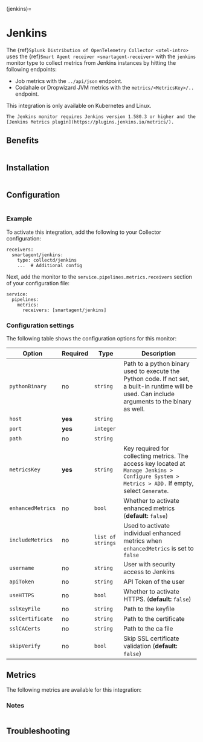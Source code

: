 (jenkins)=

# Jenkins

<meta name="description" content="Use this Splunk Observability Cloud integration for the Jenkins monitor. See benefits, install, configuration, and metrics">


The {ref}`Splunk Distribution of OpenTelemetry Collector <otel-intro>` uses the {ref}`Smart Agent receiver <smartagent-receiver>` with the `jenkins` monitor type to collect metrics from Jenkins instances by hitting the following endpoints:

- Job metrics with the `../api/json` endpoint.
- Codahale or Dropwizard JVM metrics with the `metrics/<MetricsKey>/..` endpoint.

This integration is only available on Kubernetes and Linux. 

```{note}
The Jenkins monitor requires Jenkins version 1.580.3 or higher and the [Jenkins Metrics plugin](https://plugins.jenkins.io/metrics/).
```

## Benefits

```{include} /_includes/benefits.md
```

## Installation

```{include} /_includes/collector-installation-linux.md
```

## Configuration

```{include} /_includes/configuration.md
```

### Example

To activate this integration, add the following to your Collector configuration:

```
receivers:
  smartagent/jenkins:
    type: collectd/jenkins
    ...  # Additional config
```

Next, add the monitor to the `service.pipelines.metrics.receivers` section of your configuration file:

```
service:
  pipelines:
    metrics:
      receivers: [smartagent/jenkins]
```

### Configuration settings

The following table shows the configuration options for this monitor:

| Option| Required | Type | Description |
| --- | --- | --- | --- |
| `pythonBinary` | no | `string` | Path to a python binary used to execute the Python code. If not set, a built-in runtime will be used. Can include arguments to the binary as well. |
| `host` | **yes** | `string` |  |
| `port` | **yes** | `integer` |  |
| `path` | no | `string` |  |
| `metricsKey` | **yes** | `string` | Key required for collecting metrics. The access key located at `Manage Jenkins > Configure System > Metrics > ADD.` If empty, select `Generate`. |
| `enhancedMetrics` | no | `bool` | Whether to activate enhanced metrics (**default:** `false`) |
| `includeMetrics` | no | `list of strings` | Used to activate individual enhanced metrics when `enhancedMetrics` is set to `false` |
| `username` | no | `string` | User with security access to Jenkins |
| `apiToken` | no | `string` | API Token of the user |
| `useHTTPS` | no | `bool` | Whether to activate HTTPS. (**default:** `false`) |
| `sslKeyFile` | no | `string` | Path to the keyfile |
| `sslCertificate` | no | `string` | Path to the certificate |
| `sslCACerts` | no | `string` | Path to the ca file |
| `skipVerify` | no | `bool` | Skip SSL certificate validation (**default:** `false`) |

## Metrics

The following metrics are available for this integration:

<div class="metrics-yaml" url="https://raw.githubusercontent.com/signalfx/splunk-otel-collector/main/internal/signalfx-agent/pkg/monitors/collectd/jenkins/metadata.yaml"></div>


### Notes

```{include} /_includes/metric-defs.md
```

## Troubleshooting

```{include} /_includes/troubleshooting.md
```
